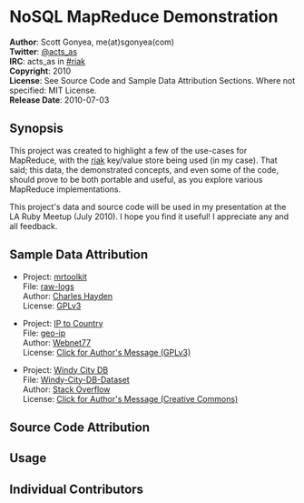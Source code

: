 NoSQL MapReduce Demonstration
==============================

**Author**:       Scott Gonyea, me(at)sgonyea(com)    
**Twitter**:      [@acts\_as][twitter]    
**IRC**:          acts\_as in [#riak][irc]     
**Copyright**:    2010   
**License**:      See Source Code and Sample Data Attribution Sections. Where not specified: MIT License.    
**Release Date**: 2010-07-03    

Synopsis
--------

This project was created to highlight a few of the use-cases for MapReduce, with the [riak][basho] key/value 
store being used (in my case).  That said; this data, the demonstrated concepts, and even some of the code, 
should prove to be both portable and useful, as you explore various MapReduce implementations.

This project's data and source code will be used in my presentation at the LA Ruby Meetup (July 2010). 
I hope you find it useful! I appreciate any and all feedback. 

Sample Data Attribution
-----------------------
* Project:  [mrtoolkit][mrtoolkit]    
  File:     [raw-logs][mrlogs]   
  Author:   [Charles Hayden][chayden]   
  License:  [GPLv3][gplv3]    

* Project:  [IP to Country][geo-ip]     
  File:     [geo-ip][geo-ip]    
  Author:   [Webnet77][webnet77]    
  License:  [Click for Author's Message (GPLv3)][geo-ip]    

* Project:  [Windy City DB][geo-ip]     
  File:     [Windy-City-DB-Dataset][wcfiles]    
  Author:   [Stack Overflow][stackoverflow]    
  License:  [Click for Author's Message (Creative Commons)][geo-ip]    


Source Code Attribution
-----------------------




Usage
-----



Individual Contributors
-----------------------







[twitter]:http://twitter.com/acts_as
[irc]:irc://irc.freenode.net/riak
[basho]:https://wiki.basho.com/display/RIAK/Riak
[chayden]:http://chayden.net/
[mrtoolkit]:http://code.google.com/p/mrtoolkit/
[mrlogs]:http://github.com/aitrus/nosql_mr_demo/master/sample_data/mrtoolkit_raw-logs
[geo-ip]:http://software77.net/geo-ip/
[mrtk-license]:http://software77.net/geo-ip/?license
[webnet77]:http://webnet77.com/
[windycity]:http://windycitydb.org/
[wcfiles]:http://github.com/chicagoruby/Windy-City-DB-Dataset
[stackoverflow]:http://blog.stackoverflow.com/category/cc-wiki-dump/
[gplv3]:http://www.gnu.org/licenses/gpl.html



